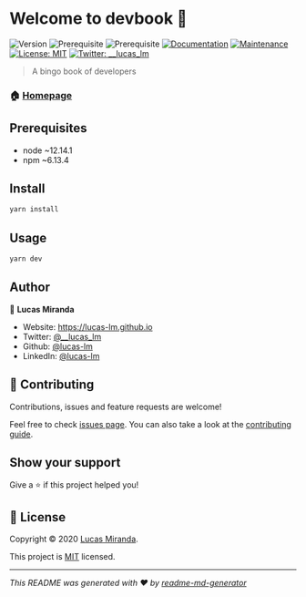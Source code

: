 # Welcome to devbook 👋
![Version](https://img.shields.io/badge/version-1.0.0-blue.svg?cacheSeconds=2592000)
![Prerequisite](https://img.shields.io/badge/node-~12.14.1-blue.svg)
![Prerequisite](https://img.shields.io/badge/npm-~6.13.4-blue.svg)
[![Documentation](https://img.shields.io/badge/documentation-yes-brightgreen.svg)](https://github.com/lucas-lm/devbook#readme)
[![Maintenance](https://img.shields.io/badge/Maintained%3F-yes-green.svg)](https://github.com/lucas-lm/devbook/graphs/commit-activity)
[![License: MIT](https://img.shields.io/github/license/lucas-lm/devbook)](https://github.com/lucas-lm/devbook/blob/master/LICENSE)
[![Twitter: \_\_lucas\_lm](https://img.shields.io/twitter/follow/\_\_lucas\_lm.svg?style=social)](https://twitter.com/\_\_lucas\_lm)

> A bingo book of developers

### 🏠 [Homepage](https://devsbook.now.sh)

## Prerequisites

- node ~12.14.1
- npm ~6.13.4

## Install

```sh
yarn install
```

## Usage

```sh
yarn dev
```

## Author

👤 **Lucas Miranda**

* Website: https://lucas-lm.github.io
* Twitter: [@\_\_lucas\_lm](https://twitter.com/\_\_lucas\_lm)
* Github: [@lucas-lm](https://github.com/lucas-lm)
* LinkedIn: [@lucas-lm](https://linkedin.com/in/lucas-lm)

## 🤝 Contributing

Contributions, issues and feature requests are welcome!

Feel free to check [issues page](https://github.com/lucas-lm/devbook/issues). You can also take a look at the [contributing guide](https://github.com/lucas-lm/devbook/blob/master/CONTRIBUTING.md).

## Show your support

Give a ⭐️ if this project helped you!


## 📝 License

Copyright © 2020 [Lucas Miranda](https://github.com/lucas-lm).

This project is [MIT](https://github.com/lucas-lm/devbook/blob/master/LICENSE) licensed.

***
_This README was generated with ❤️ by [readme-md-generator](https://github.com/kefranabg/readme-md-generator)_